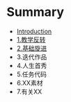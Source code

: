 # Summary

* [Introduction](README.md)
* [1.教学反转](1jiao_xue_fan_zhuan.md)
* [2.基础旋进](2ji_chu_xuan_jin.md)
* 3.迭代作品
* 4.人生首秀
* 5.任务代码
* 6.XX素材
* 7.有关XX

